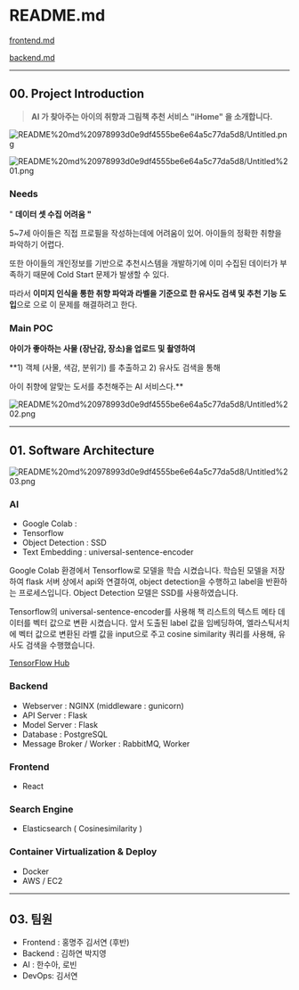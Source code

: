 # README.md

[frontend.md](https://www.notion.so/frontend-md-a409800999f24d65aaea409d9d4379ba)

[backend.md](https://www.notion.so/backend-md-31adfd86d4744ae69bec9a1d51647f47)

---

## 00. Project Introduction

> **AI 가 찾아주는 아이의 취향과 그림책 추천 서비스  "iHome" 을 소개합니다.**

![README%20md%20978993d0e9df4555be6e64a5c77da5d8/Untitled.png](README%20md%20978993d0e9df4555be6e64a5c77da5d8/Untitled.png)

![README%20md%20978993d0e9df4555be6e64a5c77da5d8/Untitled%201.png](README%20md%20978993d0e9df4555be6e64a5c77da5d8/Untitled%201.png)

### Needs

" **데이터 셋 수집 어려움 "**

5~7세 아이들은 직접 프로필을 작성하는데에 어려움이 있어. 아이들의 정확한 취향을 파악하기 어렵다.

또한 아이들의 개인정보를 기반으로  추천시스템을 개발하기에 이미 수집된 데이터가 부족하기 때문에 Cold Start 문제가 발생할 수 있다.

따라서  **이미지 인식을 통한 취향 파악과 라벨을 기준으로 한 유사도 검색 및 추천 기능 도입**으로 으로 이 문제를 해결하려고 한다.

### Main **POC**

**아이가 좋아하는 사물 (장난감, 장소)을 업로드 및 촬영하여**

**1) 객체 (사물, 색감, 분위기) 를 추출하고
2)  유사도 검색을 통해 

아이 취향에 알맞는 도서를 추천해주는 AI 서비스다.**

![README%20md%20978993d0e9df4555be6e64a5c77da5d8/Untitled%202.png](README%20md%20978993d0e9df4555be6e64a5c77da5d8/Untitled%202.png)

---

## 01. Software Architecture

![README%20md%20978993d0e9df4555be6e64a5c77da5d8/Untitled%203.png](README%20md%20978993d0e9df4555be6e64a5c77da5d8/Untitled%203.png)

 

### AI

- Google Colab :
- Tensorflow
- Object Detection : SSD
- Text Embedding : universal-sentence-encoder

Google Colab 환경에서 Tensorflow로 모델을 학습 시켰습니다. 학습된 모델을 저장하여 flask 서버 상에서 api와 연결하여, object detection을 수행하고 label을 반환하는 프로세스입니다. Object Detection 모델은 SSD를 사용하였습니다. 

Tensorflow의 universal-sentence-encoder를 사용해 책 리스트의 텍스트 메타 데이터를 벡터 값으로 변환 시켰습니다. 앞서 도출된 label 값을 임베딩하여, 엘라스틱서치에 벡터 값으로 변환된 라벨 값을 input으로 주고 cosine similarity 쿼리를 사용해, 유사도 검색을 수행했습니다. 

[TensorFlow Hub](https://tfhub.dev/google/universal-sentence-encoder/4)

### Backend

- Webserver : NGINX (middleware : gunicorn)
- API Server : Flask
- Model Server : Flask
- Database : PostgreSQL
- Message Broker / Worker : RabbitMQ, Worker

### Frontend

- React

### Search Engine

- Elasticsearch ( Cosinesimilarity )

### Container Virtualization & Deploy

- Docker
- AWS / EC2

---

## 03. 팀원

- Frontend : 홍명주 김서연 (후반)
- Backend : 김하연 박지영
- AI : 한수아, 로빈
- DevOps: 김서연